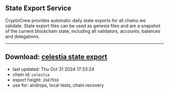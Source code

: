 ## State Export Service
CryptoCrew provides automatic daily state exports for all chains we validate. State export files can be used as genesis files and are a snapshot of the current blockchain state, including all validators, accounts, balances and delegations.

---
**Download: [celestia state export](https://dl-eu2.ccvalidators.com/SERVICE/celestia/celestia_export_2687918.json)**
---

- last updated: Thu Oct 31 2024 17:33:24
- chain id: `celestia`
- export height: `2687918`
- use for: airdrops, local tests, chain recovery
